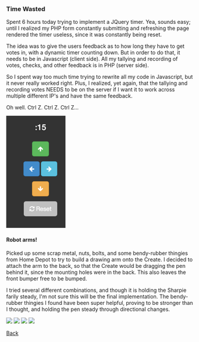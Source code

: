 ### Time Wasted

Spent 6 hours today trying to implement a JQuery timer. Yea, sounds easy; until I realized my PHP form constantly submitting and refreshing the page rendered the timer useless, since it was constantly being reset.

The idea was to give the users feedback as to how long they have to get votes in, with a dynamic timer counting down. But in order to do that, it needs to be in Javascript (client side). All my tallying and recording of votes, checks, and other feedback is in PHP (server side).

So I spent way too much time trying to rewrite all my code in Javascript, but it never really worked right. Plus, I realized, yet again, that the tallying and recording votes NEEDS to be on the server if I want it to work across multiple different IP's and have the same feedback.

Oh well. Ctrl Z. Ctrl Z. Ctrl Z...

<img src="img/failed_timer.png" height="300">

#### Robot arms!

Picked up some scrap metal, nuts, bolts, and some bendy-rubber thingies from Home Depot to try to build a drawing arm onto the Create. I decided to attach the arm to the back, so that the Create would be dragging the pen behind it, since the mounting holes were in the back. This also leaves the front bumper free to be bumped.

I tried several different combinations, and though it is holding the Sharpie farily steady, I'm not sure this will be the final implementation. The bendy-rubber thingies I found have been super helpful, proving to be stronger than I thought, and holding the pen steady through directional changes.

<a href="img/arm1.png"><img src="img/arm1.png" height="300"></a>
<a href="img/arm2.png"><img src="img/arm2.png" height="300"></a>
<a href="img/arm3.png"><img src="img/arm3.png" height="300"></a>
<a href="img/arm4.png"><img src="img/arm4.png" height="300"></a>

[Back](4.md)
